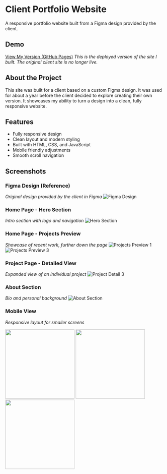 # Client Portfolio Website

A responsive portfolio website built from a Figma design provided by the client.

## Demo

[View My Version (GitHub Pages)](https://anthphan.github.io/john/)
_This is the deployed version of the site I built. The original client site is no longer live._

## About the Project

This site was built for a client based on a custom Figma design. It was used for about a year before the client decided to explore creating their own version. It showcases my ability to turn a design into a clean, fully responsive website.

## Features

- Fully responsive design
- Clean layout and modern styling
- Built with HTML, CSS, and JavaScript
- Mobile friendly adjustments
- Smooth scroll navigation

## Screenshots

### Figma Design (Reference)

_Original design provided by the client in Figma_
![Figma Design](./images/screenshots/Figma.png)

### Home Page - Hero Section

_Intro section with logo and navigation_
![Hero Section](./images/screenshots/Home-1.png)

### Home Page - Projects Preview

_Showcase of recent work, further down the page_
![Projects Preview 1](./images/screenshots/Home-2.png)
![Projects Preview 3](./images/screenshots/Home-3.png)

### Project Page - Detailed View

_Expanded view of an individual project_
![Project Detail 3](./images/screenshots/Project-3.png)

### About Section

_Bio and personal background_
![About Section](./images/screenshots/About-1.png)

### Mobile View

_Responsive layout for smaller screens_

<p>
  <img src="./images/screenshots/Mobile-1.png" width="220"/>
  <img src="./images/screenshots/Mobile-3.png" width="220"/>
  <img src="./images/screenshots/Mobile-About.png" width="220"/>
</p>
